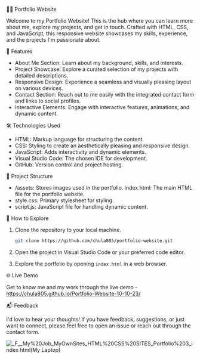 👩‍💻 Portfolio Website

Welcome to my Portfolio Website! This is the hub where you can learn more about me, explore my projects, and get in touch. Crafted with HTML, CSS, and JavaScript, this responsive website showcases my skills, experience, and the projects I'm passionate about.

🚀 Features

- About Me Section: Learn about my background, skills, and interests.
- Project Showcase: Explore a curated selection of my projects with detailed descriptions.
- Responsive Design: Experience a seamless and visually pleasing layout on various devices.
- Contact Section: Reach out to me easily with the integrated contact form and links to social profiles.
- Interactive Elements: Engage with interactive features, animations, and dynamic content.

🛠️ Technologies Used

- HTML: Markup language for structuring the content.
- CSS: Styling to create an aesthetically pleasing and responsive design.
- JavaScript: Adds interactivity and dynamic elements.
- Visual Studio Code: The chosen IDE for development.
- GitHub: Version control and project hosting.

📂 Project Structure

- /assets: Stores images used in the portfolio.
  index.html: The main HTML file for the portfolio website.
- style.css: Primary stylesheet for styling.
- script.js: JavaScript file for handling dynamic content.

🚧 How to Explore

1. Clone the repository to your local machine.
   ```bash
   git clone https://github.com/chula805/portfolio-website.git
   ```

2. Open the project in Visual Studio Code or your preferred code editor.

3. Explore the portfolio by opening `index.html` in a web browser.

🌐 Live Demo

Get to know me and my work through the live demo - https://chula805.github.io/Portfolio-Website-10-10-23/

📬 Feedback

I'd love to hear your thoughts! If you have feedback, suggestions, or just want to connect, please feel free to open an issue or reach out through the contact form.

![_F__My%20Job_MyOwnSites_HTML%20CSS%20SITES_Portfolio%203_index html(My Laptop)](https://github.com/chula805/Portfolio-Website-10-10-23/assets/121760253/3157e98d-aa1f-4b82-999b-117d6619bcfa)

